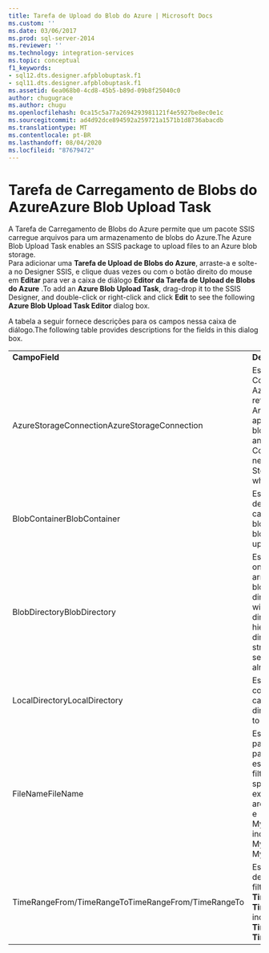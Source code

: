 ```yaml
---
title: Tarefa de Upload do Blob do Azure | Microsoft Docs
ms.custom: ''
ms.date: 03/06/2017
ms.prod: sql-server-2014
ms.reviewer: ''
ms.technology: integration-services
ms.topic: conceptual
f1_keywords:
- sql12.dts.designer.afpblobuptask.f1
- sql11.dts.designer.afpblobuptask.f1
ms.assetid: 6ea068b0-4cd8-45b5-b89d-09b8f25040c0
author: chugugrace
ms.author: chugu
ms.openlocfilehash: 0ca15c5a77a2694293981121f4e5927be8ec0e1c
ms.sourcegitcommit: ad4d92dce894592a259721a1571b1d8736abacdb
ms.translationtype: MT
ms.contentlocale: pt-BR
ms.lasthandoff: 08/04/2020
ms.locfileid: "87679472"
---
```

# <a name="azure-blob-upload-task"></a><span data-ttu-id="8ee32-102">Tarefa de Carregamento de Blobs do Azure</span><span class="sxs-lookup"><span data-stu-id="8ee32-102">Azure Blob Upload Task</span></span>
  <span data-ttu-id="8ee32-103">A Tarefa de Carregamento de Blobs do Azure permite que um pacote SSIS carregue arquivos para um armazenamento de blobs do Azure.</span><span class="sxs-lookup"><span data-stu-id="8ee32-103">The Azure Blob Upload Task enables an SSIS package to upload files to an Azure blob storage.</span></span>   
<span data-ttu-id="8ee32-104">Para adicionar uma **Tarefa de Upload de Blobs do Azure**, arraste-a e solte-a no Designer SSIS, e clique duas vezes ou com o botão direito do mouse em **Editar** para ver a caixa de diálogo **Editor da Tarefa de Upload de Blobs do Azure** .</span><span class="sxs-lookup"><span data-stu-id="8ee32-104">To add an **Azure Blob Upload Task**, drag-drop it to the SSIS Designer, and double-click or right-click and click **Edit** to see the following **Azure Blob Upload Task Editor** dialog box.</span></span>  
  
 <span data-ttu-id="8ee32-105">A tabela a seguir fornece descrições para os campos nessa caixa de diálogo.</span><span class="sxs-lookup"><span data-stu-id="8ee32-105">The following table provides descriptions for the fields in this dialog box.</span></span>  
  
|||  
|-|-|  
|<span data-ttu-id="8ee32-106">**Campo**</span><span class="sxs-lookup"><span data-stu-id="8ee32-106">**Field**</span></span>|<span data-ttu-id="8ee32-107">**Descrição**</span><span class="sxs-lookup"><span data-stu-id="8ee32-107">**Description**</span></span>|  
|<span data-ttu-id="8ee32-108">AzureStorageConnection</span><span class="sxs-lookup"><span data-stu-id="8ee32-108">AzureStorageConnection</span></span>|<span data-ttu-id="8ee32-109">Especifique um Gerenciador de Conexão de Armazenamento do Azure existente ou crie um novo referindo-se a uma Conta de Armazenamento do Azure, que aponta para onde os arquivos de blob estão hospedados.</span><span class="sxs-lookup"><span data-stu-id="8ee32-109">Specify an existing Azure Storage Connection Manager or create a new one that refers to an Azure Storage Account, which points to where the blob files are hosted.</span></span>|  
|<span data-ttu-id="8ee32-110">BlobContainer</span><span class="sxs-lookup"><span data-stu-id="8ee32-110">BlobContainer</span></span>|<span data-ttu-id="8ee32-111">Especifica o nome do contêiner de blobs que conterá os arquivos carregados como blobs.</span><span class="sxs-lookup"><span data-stu-id="8ee32-111">Specifies the name of the blob container that will hold the uploaded files as blobs.</span></span>|  
|<span data-ttu-id="8ee32-112">BlobDirectory</span><span class="sxs-lookup"><span data-stu-id="8ee32-112">BlobDirectory</span></span>|<span data-ttu-id="8ee32-113">Especifica o diretório de blob onde o arquivo carregado será armazenado como um blob de blocos.</span><span class="sxs-lookup"><span data-stu-id="8ee32-113">Specifies the blob directory where the uploaded file will be stored as a block blob.</span></span> <span data-ttu-id="8ee32-114">O diretório de blob é uma estrutura hierárquica virtual.</span><span class="sxs-lookup"><span data-stu-id="8ee32-114">The blob directory is a virtual hierarchical structure.</span></span> <span data-ttu-id="8ee32-115">Se o blob já existir, ele será substituído.</span><span class="sxs-lookup"><span data-stu-id="8ee32-115">If the blob already exists, it will be replaced.</span></span>|  
|<span data-ttu-id="8ee32-116">LocalDirectory</span><span class="sxs-lookup"><span data-stu-id="8ee32-116">LocalDirectory</span></span>|<span data-ttu-id="8ee32-117">Especifique o diretório local que contém os arquivos a serem carregados.</span><span class="sxs-lookup"><span data-stu-id="8ee32-117">Specify the local directory that contains the files to be uploaded.</span></span>|  
|<span data-ttu-id="8ee32-118">FileName</span><span class="sxs-lookup"><span data-stu-id="8ee32-118">FileName</span></span>|<span data-ttu-id="8ee32-119">Especifica um filtro de nome para selecionar arquivos com o padrão de nome especificado.</span><span class="sxs-lookup"><span data-stu-id="8ee32-119">Specifies a name filter to select files with the specified name pattern.</span></span> <span data-ttu-id="8ee32-120">Por ex.:</span><span class="sxs-lookup"><span data-stu-id="8ee32-120">E.g.</span></span> <span data-ttu-id="8ee32-121">MySheet\*.xls\* inclui arquivos como MySheet001.xls e MySheetABC.xlsx.</span><span class="sxs-lookup"><span data-stu-id="8ee32-121">MySheet\*.xls\* includes files such as MySheet001.xls and MySheetABC.xlsx.</span></span>|  
|<span data-ttu-id="8ee32-122">TimeRangeFrom/TimeRangeTo</span><span class="sxs-lookup"><span data-stu-id="8ee32-122">TimeRangeFrom/TimeRangeTo</span></span>|<span data-ttu-id="8ee32-123">Especifica um filtro de intervalo de tempo.</span><span class="sxs-lookup"><span data-stu-id="8ee32-123">Specifies a time range filter.</span></span> <span data-ttu-id="8ee32-124">Arquivos modificados após **TimeRangeFrom** e antes de **TimeRangeTo** serão incluídos.</span><span class="sxs-lookup"><span data-stu-id="8ee32-124">Files modified after **TimeRangeFrom** and before **TimeRangeTo** will be included.</span></span>|  
  
  
